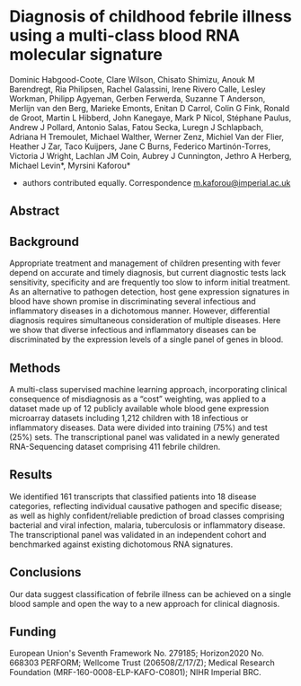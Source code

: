 # Diagnosis of childhood febrile illness using a multi-class blood RNA molecular signature

Dominic Habgood-Coote, Clare Wilson, Chisato Shimizu, Anouk M Barendregt, Ria Philipsen, Rachel Galassini, Irene Rivero Calle, Lesley Workman, Philipp Agyeman, Gerben Ferwerda, Suzanne T Anderson, Merlijn van den Berg, Marieke Emonts, Enitan D Carrol, Colin G Fink, Ronald de Groot, Martin L Hibberd, John Kanegaye, Mark P Nicol, Stéphane Paulus, Andrew J Pollard, Antonio Salas, Fatou Secka, Luregn J Schlapbach, Adriana H Tremoulet, Michael Walther, Werner Zenz, Michiel Van der Flier, Heather J Zar, Taco Kuijpers, Jane C Burns, Federico Martinón-Torres, Victoria J Wright, Lachlan JM Coin, Aubrey J Cunnington, Jethro A Herberg, Michael Levin*, Myrsini Kaforou*

* authors contributed equally.
Correspondence m.kaforou@imperial.ac.uk 

## Abstract
## Background
Appropriate treatment and management of children presenting with fever depend on accurate and timely diagnosis, but current diagnostic tests lack sensitivity, specificity and are frequently too slow to inform initial treatment. As an alternative to pathogen detection, host gene expression signatures in blood have shown promise in discriminating several infectious and inflammatory diseases in a dichotomous manner. However, differential diagnosis requires simultaneous consideration of multiple diseases. Here we show that diverse infectious and inflammatory diseases can be discriminated by the expression levels of a single panel of genes in blood. 
## Methods
A multi-class supervised machine learning approach, incorporating clinical consequence of misdiagnosis as a “cost” weighting, was applied to a dataset made up of 12 publicly available whole blood gene expression microarray datasets including 1,212 children with 18 infectious or inflammatory diseases. Data were divided into training (75%) and test (25%) sets. The transcriptional panel was validated in a newly generated RNA-Sequencing dataset comprising 411 febrile children. 
## Results
We identified 161 transcripts that classified patients into 18 disease categories, reflecting individual causative pathogen and specific disease; as well as highly confident/reliable prediction of broad classes comprising bacterial and viral infection, malaria, tuberculosis or inflammatory disease. The transcriptional panel was validated in an independent cohort and benchmarked against existing dichotomous RNA signatures.
## Conclusions
Our data suggest classification of febrile illness can be achieved on a single blood sample and open the way to a new approach for clinical diagnosis.
## Funding
European Union's Seventh Framework No. 279185; Horizon2020 No. 668303 PERFORM; Wellcome Trust (206508/Z/17/Z); Medical Research Foundation (MRF-160-0008-ELP-KAFO-C0801); NIHR Imperial BRC.
